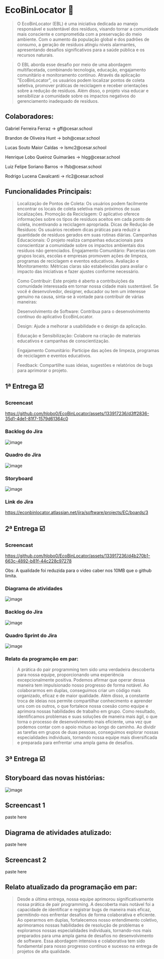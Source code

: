 # EcoBinLocator :seedling:

> O EcoBinLocator (EBL) é uma iniciativa dedicada ao manejo responsável e sustentável dos resíduos, visando tornar a comunidade mais consciente e comprometida com a preservação do meio ambiente. Com o aumento da população global e dos padrões de consumo, a geração de resíduos atingiu níveis alarmantes, apresentando desafios significativos para a saúde pública e os recursos naturais.

> O EBL aborda esse desafio por meio de uma abordagem multifacetada, combinando tecnologia, educação, engajamento comunitário e monitoramento contínuo. Através da aplicação "EcoBinLocator", os usuários podem localizar pontos de coleta seletiva, promover práticas de reciclagem e receber orientações sobre a redução de resíduos. Além disso, o projeto visa educar e sensibilizar a comunidade sobre os impactos negativos do gerenciamento inadequado de resíduos.

## Colaboradores:

</p>Gabriel Ferreira Ferraz -> gff@cesar.school<p>

</p>Brandon de Oliveira Hunt -> boh@cesar.school<p>

</p>Lucas Souto Maior Caldas -> lsmc2@cesar.school<p>

</p>Henrique Lobo Queiroz Guimarães -> hlqg@cesar.school<p>

</p>Luiz Felipe Soriano Barros -> lfsb@cesar.school<p>

</p>Rodrigo Lucena Cavalcanti -> rlc2@cesar.school<p>

## Funcionalidades Principais:

> Localização de Pontos de Coleta: Os usuários podem facilmente encontrar os locais de coleta seletiva mais próximos de suas localizações.
Promoção da Reciclagem: O aplicativo oferece informações sobre os tipos de resíduos aceitos em cada ponto de coleta, incentivando a reciclagem apropriada.
Dicas de Redução de Resíduos: Os usuários recebem dicas práticas para reduzir a quantidade de resíduos gerados em suas rotinas diárias.
Campanhas Educacionais: O projeto realiza campanhas educacionais para conscientizar a comunidade sobre os impactos ambientais dos resíduos não gerenciados.
Engajamento Comunitário: Parcerias com grupos locais, escolas e empresas promovem ações de limpeza, programas de reciclagem e eventos educativos.
Avaliação e Monitoramento: Métricas claras são estabelecidas para avaliar o impacto das iniciativas e fazer ajustes conforme necessário.

> Como Contribuir: Este projeto é aberto a contribuições da comunidade interessada em tornar nossa cidade mais sustentável. Se você é desenvolvedor, designer, educador ou tem um interesse genuíno na causa, sinta-se à vontade para contribuir de várias maneiras:

> Desenvolvimento de Software: Contribua para o desenvolvimento contínuo do aplicativo EcoBinLocator.

> Design: Ajude a melhorar a usabilidade e o design da aplicação.

> Educação e Sensibilização: Colabore na criação de materiais educativos e campanhas de conscientização.

> Engajamento Comunitário: Participe das ações de limpeza, programas de reciclagem e eventos educativos.

> Feedback: Compartilhe suas ideias, sugestões e relatórios de bugs para aprimorar o projeto.

## 1ª Entrega ☑️

### Screencast 


https://github.com/hlobo0/EcoBinLocator/assets/133917236/d3ff2836-35d1-4de1-81f7-1579d61364c0



### Backlog do Jira
![image](https://github.com/hlobo0/EcoBinLocator/assets/133917236/11d78859-d9fe-4fa7-8677-b3cf8f4db3d8)

### Quadro do Jira
![image](https://github.com/hlobo0/EcoBinLocator/assets/133917236/263d307d-6fde-40a4-a6b4-6d78cb434346)

### Storyboard
![image](https://github.com/hlobo0/EcoBinLocator/assets/133917236/9a846843-7e90-4bde-8d1f-5106450d6e04)

### Link do Jira

https://econbinlocator.atlassian.net/jira/software/projects/EC/boards/3

## 2ª Entrega ☑️

### Screencast



https://github.com/hlobo0/EcoBinLocator/assets/133917236/d4b270b1-663c-4892-b81f-44c228c97278


Obs: A qualidade foi reduzida para o video caber nos 10MB que o github limita.

### Diagrama de atividades

![image](https://github.com/hlobo0/EcoBinLocator/assets/133917236/190c0f1b-4f48-4712-b602-bcef0d8ede0c)

### Backlog do Jira

![image](https://github.com/hlobo0/EcoBinLocator/assets/133917236/843262f6-bb3e-4ed7-9b37-c63be19c51e2)

### Quadro Sprint do Jira 

![image](https://github.com/hlobo0/EcoBinLocator/assets/133917236/391de54e-db18-41bc-b204-085907a3e8b8)

### Relato da programção em par: 

> A prática do pair programming tem sido uma verdadeira descoberta para nossa equipe, proporcionando uma experiência excepcionalmente positiva. Podemos afirmar que operar dessa maneira tem impulsionado nosso progresso de forma notável. Ao colaborarmos em duplas, conseguimos criar um código mais organizado, eficaz e de maior qualidade. Além disso, a constante troca de ideias nos permite compartilhar conhecimento e aprender uns com os outros, o que fortalece nossa coesão como equipe e aprimora nossas habilidades de trabalho em grupo. Como resultado, identificamos problemas e suas soluções de maneira mais ágil, o que torna o processo de desenvolvimento mais eficiente, uma vez que podemos contar com o apoio mútuo ao longo do caminho. Ao dividir as tarefas em grupos de duas pessoas, conseguimos explorar nossas especialidades individuais, tornando nossa equipe mais diversificada e preparada para enfrentar uma ampla gama de desafios.


## 3ª Entrega ☑️

## Storyboard das novas histórias:

![image](https://github.com/hlobo0/EcoBinLocator/assets/133917236/ce25ebb8-1d96-4a61-98be-3dc829845d3c)

## Screencast 1

paste here

## Diagrama de atividades atulizado:

paste here

## Screencast 2

paste here

## Relato atualizado da programação em par:

> Desde a última entrega, nossa equipe aprimorou significativamente nossa prática de pair programming. A descoberta mais notável foi a capacidade de identificar e registrar bugs de maneira mais eficaz, permitindo-nos enfrentar desafios de forma colaborativa e eficiente. Ao operarmos em duplas, fortalecemos nosso entendimento coletivo, aprimoramos nossas habilidades de resolução de problemas e exploramos nossas especialidades individuais, tornando-nos mais preparados para uma ampla gama de desafios no desenvolvimento de software. Essa abordagem intensiva e colaborativa tem sido fundamental para nosso progresso contínuo e sucesso na entrega de projetos de alta qualidade.

